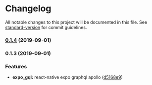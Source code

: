 # Changelog

All notable changes to this project will be documented in this file. See [standard-version](https://github.com/conventional-changelog/standard-version) for commit guidelines.

### [0.1.4](https://github.com/darylwalsh/react-native-expo-ts-apollo/compare/v0.1.3...v0.1.4) (2019-09-01)

### 0.1.3 (2019-09-01)


### Features

* **expo_gql:** react-native expo graphql apollo ([d5168e9](https://github.com/darylwalsh/react-native-expo-ts-apollo/commit/d5168e9))
